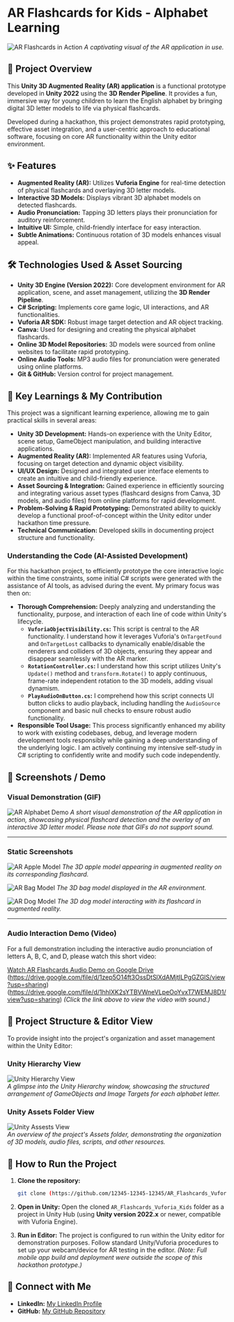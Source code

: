 # AR Flashcards for Kids - Alphabet Learning
 
![AR Flashcards in Action](images/A_Ref.gif)
*A captivating visual of the AR application in use.*

## 🌟 Project Overview

This **Unity 3D Augmented Reality (AR) application** is a functional prototype developed in **Unity 2022** using the **3D Render Pipeline**. It provides a fun, immersive way for young children to learn the English alphabet by bringing digital 3D letter models to life via physical flashcards.

Developed during a hackathon, this project demonstrates rapid prototyping, effective asset integration, and a user-centric approach to educational software, focusing on core AR functionality within the Unity editor environment.

## ✨ Features

* **Augmented Reality (AR):** Utilizes **Vuforia Engine** for real-time detection of physical flashcards and overlaying 3D letter models.
* **Interactive 3D Models:** Displays vibrant 3D alphabet models on detected flashcards.
* **Audio Pronunciation:** Tapping 3D letters plays their pronunciation for auditory reinforcement.
* **Intuitive UI:** Simple, child-friendly interface for easy interaction.
* **Subtle Animations:** Continuous rotation of 3D models enhances visual appeal.

## 🛠️ Technologies Used & Asset Sourcing

* **Unity 3D Engine (Version 2022):** Core development environment for AR application, scene, and asset management, utilizing the **3D Render Pipeline**.
* **C# Scripting:** Implements core game logic, UI interactions, and AR functionalities.
* **Vuforia AR SDK:** Robust image target detection and AR object tracking.
* **Canva:** Used for designing and creating the physical alphabet flashcards.
* **Online 3D Model Repositories:** 3D models were sourced from online websites to facilitate rapid prototyping.
* **Online Audio Tools:** MP3 audio files for pronunciation were generated using online platforms.
* **Git & GitHub:** Version control for project management.

## 🚀 Key Learnings & My Contribution

This project was a significant learning experience, allowing me to gain practical skills in several areas:

* **Unity 3D Development:** Hands-on experience with the Unity Editor, scene setup, GameObject manipulation, and building interactive applications.
* **Augmented Reality (AR):** Implemented AR features using Vuforia, focusing on target detection and dynamic object visibility.
* **UI/UX Design:** Designed and integrated user interface elements to create an intuitive and child-friendly experience.
* **Asset Sourcing & Integration:** Gained experience in efficiently sourcing and integrating various asset types (flashcard designs from Canva, 3D models, and audio files) from online platforms for rapid development.
* **Problem-Solving & Rapid Prototyping:** Demonstrated ability to quickly develop a functional proof-of-concept within the Unity editor under hackathon time pressure.
* **Technical Communication:** Developed skills in documenting project structure and functionality.

### **Understanding the Code (AI-Assisted Development)**

For this hackathon project, to efficiently prototype the core interactive logic within the time constraints, some initial C# scripts were generated with the assistance of AI tools, as advised during the event. My primary focus was then on:

* **Thorough Comprehension:** Deeply analyzing and understanding the functionality, purpose, and interaction of each line of code within Unity's lifecycle.
    * **`VuforiaObjectVisibility.cs`:** This script is central to the AR functionality. I understand how it leverages Vuforia's `OnTargetFound` and `OnTargetLost` callbacks to dynamically enable/disable the renderers and colliders of 3D objects, ensuring they appear and disappear seamlessly with the AR marker.
    * **`RotationController.cs`:** I understand how this script utilizes Unity's `Update()` method and `transform.Rotate()` to apply continuous, frame-rate independent rotation to the 3D models, adding visual dynamism.
    * **`PlayAudioOnButton.cs`:** I comprehend how this script connects UI button clicks to audio playback, including handling the `AudioSource` component and basic null checks to ensure robust audio functionality.
* **Responsible Tool Usage:** This process significantly enhanced my ability to work with existing codebases, debug, and leverage modern development tools responsibly while gaining a deep understanding of the underlying logic. I am actively continuing my intensive self-study in C# scripting to confidently write and modify such code independently.

## 📸 Screenshots / Demo

### Visual Demonstration (GIF)

![AR Alphabet Demo](images/Model_ref_abcd.gif)
*A short visual demonstration of the AR application in action, showcasing physical flashcard detection and the overlay of an interactive 3D letter model. Please note that GIFs do not support sound.*

---

### Static Screenshots

![AR Apple Model](images/A_Apple.png)
*The 3D apple model appearing in augmented reality on its corresponding flashcard.*

![AR Bag Model](images/B_Ball.png)
*The 3D bag model displayed in the AR environment.*

![AR Dog Model](images/D_Dog.png)
*The 3D dog model interacting with its flashcard in augmented reality.*

---

### Audio Interaction Demo (Video)

For a full demonstration including the interactive audio pronunciation of letters A, B, C, and D, please watch this short video:

[Watch AR Flashcards Audio Demo on Google Drive](https://drive.google.com/file/d/1yeRYBVQGD-sePHtgScm0qFo8ZX5Oilbs/view?usp=sharing)
(https://drive.google.com/file/d/1zep5O14ft3OssDtSlXdAMjtILPgGZGlS/view?usp=sharing)(https://drive.google.com/file/d/1hhlXK2sYTBVWneVLpeOoYvxT7WEMJ8D1/view?usp=sharing)
*(Click the link above to view the video with sound.)*

## 📂 Project Structure & Editor View

To provide insight into the project's organization and asset management within the Unity Editor:

### Unity Hierarchy View

![Unity Hierarchy View](images/Hierarchy.gif)    
*A glimpse into the Unity Hierarchy window, showcasing the structured arrangement of GameObjects and Image Targets for each alphabet letter.*

### Unity Assets Folder View

![Unity Assests View](images/Assets.gif)    
*An overview of the project's Assets folder, demonstrating the organization of 3D models, audio files, scripts, and other resources.*

## 🚀 How to Run the Project

1.  **Clone the repository:**
    ```bash
    git clone (https://github.com/12345-12345-12345/AR_Flashcards_Vuforia_Kids.git)
    ```

2.  **Open in Unity:** Open the cloned `AR_Flashcards_Vuforia_Kids` folder as a project in Unity Hub (using **Unity version 2022.x** or newer, compatible with Vuforia Engine).
3.  **Run in Editor:** The project is configured to run within the Unity editor for demonstration purposes. Follow standard Unity/Vuforia procedures to set up your webcam/device for AR testing in the editor. *(Note: Full mobile app build and deployment were outside the scope of this hackathon prototype.)*

## 🤝 Connect with Me

* **LinkedIn:** [My LinkedIn Profile](https://www.linkedin.com/in/maha-lakshmi-13a1a8269)
* **GitHub:** [My GitHub Repository](https://github.com/12345-12345-12345/AR_Flashcards_Vuforia_Kids.git)

